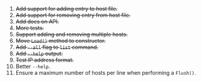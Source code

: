 1. <del>Add support for adding entry to host file.</del>
2. <del>Add support for removing entry from host file.</del>
3. <del>Add docs on API.</del>
4. <del>More tests.</del>
5. <del>Support adding and removing multiple hosts.</del>
6. <del>Move ``Load()`` method to constructor.</del>
7. <del>Add ```--all``` flag to ``list`` command.</del>
8. <del>Add ``--help`` output.</del>
9. <del>Test IP address format.</del>
10. Better ```--help```.
11. Ensure a maximum number of hosts per line when performing a ```Flush()```.
